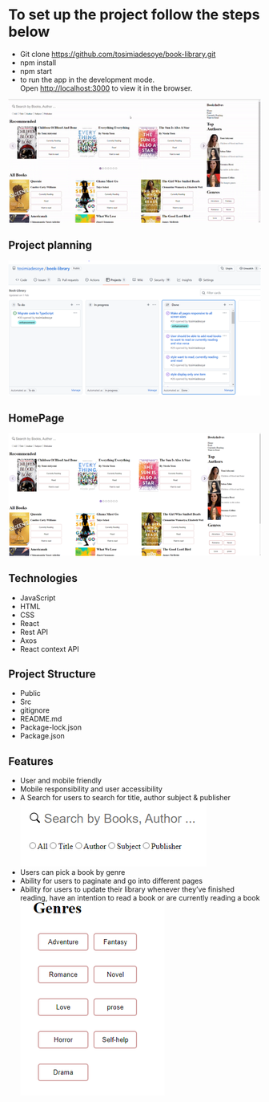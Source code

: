 # To set up the project follow the steps below

- Git clone https://github.com/tosimiadesoye/book-library.git
- npm install
- npm start
- to run the app in the development mode.\
Open [http://localhost:3000](http://localhost:3000) to view it in the browser.

![screen-gif](/image/myScreen.gif)


## Project planning
![project structure](/image/project-structure.png)

## HomePage
![home page](/image/HomePage.png)

## Technologies
* JavaScript
* HTML
* CSS
* React
* Rest API
* Axos
* React context API

## Project Structure
* Public
* Src
* gitignore
* README.md
* Package-lock.json
* Package.json


## Features
* User and mobile friendly
* Mobile responsibility and user accessibility
* A Search for users to search for title, author subject & publisher
![search feature](/image/Search-feature.png)  
* Users can pick a book by genre
* Ability for users to paginate and go into different pages
* Ability for users to update their library whenever they’ve finished reading, have an intention to read a book or are currently reading a book
![Genre](/image/Genre.png)

